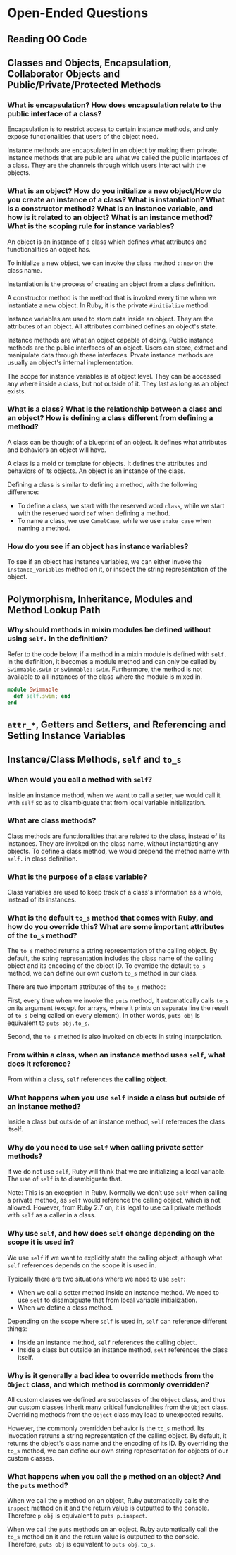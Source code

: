 # Open-Ended Questions

## Reading OO Code

## Classes and Objects, Encapsulation, Collaborator Objects and Public/Private/Protected Methods

### What is encapsulation? How does encapsulation relate to the public interface of a class?

Encapsulation is to restrict access to certain instance methods, and only expose functionalities that users of the object need.

Instance methods are encapsulated in an object by making them private. Instance methods that are public are what we called the public interfaces of a class. They are the channels through which users interact with the objects.

### What is an object? How do you initialize a new object/How do you create an instance of a class? What is instantiation? What is a constructor method? What is an instance variable, and how is it related to an object? What is an instance method? What is the scoping rule for instance variables?

An object is an instance of a class which defines what attributes and functionalities an object has.

To initialize a new object, we can invoke the class method `::new` on the class name.

Instantiation is the process of creating an object from a class definition.

A constructor method is the method that is invoked every time when we instantiate a new object. In Ruby, it is the private `#initialize` method.

Instance variables are used to store data inside an object. They are the attributes of an object. All attributes combined defines an object's state.

Instance methods are what an object capable of doing. Public instance methods are the public interfaces of an object. Users can store, extract and manipulate data through these interfaces. Prvate instance methods are usually an object's internal implementation.

The scope for instance variables is at object level. They can be accessed any where inside a class, but not outside of it. They last as long as an object exists.

### What is a class? What is the relationship between a class and an object? How is defining a class different from defining a method? 

A class can be thought of a blueprint of an object. It defines what attributes and behaviors an object will have.

A class is a mold or template for objects. It defines the attributes and behaviors of its objects. An object is an instance of the class.

Defining a class is similar to defining a method, with the following difference:

- To define a class, we start with the reserved word `class`, while we start with the reserved word `def` when defining a method.
- To name a class, we use `CamelCase`, while we use `snake_case` when naming a method.

### How do you see if an object has instance variables?

To see if an object has instance variables, we can either invoke the `instance_variables` method on it, or inspect the string representation of the object.

## Polymorphism, Inheritance, Modules and Method Lookup Path

### Why should methods in mixin modules be defined without using `self.` in the definition?

Refer to the code below, if a method in a mixin module is defined with `self.` in the definition, it becomes a module method and can only be called by `Swimmable.swim` or `Swimmable::swim`. Furthermore, the method is not available to all instances of the class where the module is mixed in.

```ruby
module Swimmable
  def self.swim; end
end
```

## `attr_*`, Getters and Setters, and Referencing and Setting Instance Variables

## Instance/Class Methods, `self` and `to_s`

### When would you call a method with `self`?

Inside an instance method, when we want to call a setter, we would call it with `self` so as to disambiguate that from local variable initialization.

### What are class methods?

Class methods are functionalities that are related to the class, instead of its instances. They are invoked on the class name, without instantiating any objects. To define a class method, we would prepend the method name with `self.` in class definition.

### What is the purpose of a class variable?

Class variables are used to keep track of a class's information as a whole, instead of its instances.

### What is the default `to_s` method that comes with Ruby, and how do you override this? What are some important attributes of the `to_s` method?

The `to_s` method returns a string representation of the calling object. By default, the string representation includes the class name of the calling object and its encoding of the object ID. To override the default `to_s` method, we can define our own custom `to_s` method in our class.

There are two important attributes of the `to_s` method:

First, every time when we invoke the `puts` method, it automatically calls `to_s` on its argument (except for arrays, where it prints on separate line the result of `to_s` being called on every element). In other words, `puts obj` is equivalent to `puts obj.to_s`.

Second, the `to_s` method is also invoked on objects in string interpolation.

### From within a class, when an instance method uses `self`, what does it reference?

From within a class, `self` references the **calling object**.

### What happens when you use `self` inside a class but outside of an instance method?

Inside a class but outside of an instance method, `self` references the class itself.

### Why do you need to use `self` when calling private setter methods?

If we do not use `self`, Ruby will think that we are initializing a local variable. The use of `self` is to disambiguate that.

Note: This is an exception in Ruby. Normally we don’t use `self` when calling a private method, as `self` would reference the calling object, which is not allowed. However, from Ruby 2.7 on, it is legal to use call private methods with `self` as a caller in a class.

### Why use `self`, and how does `self` change depending on the scope it is used in?

We use `self` if we want to explicitly state the calling object, although what `self` references depends on the scope it is used in.

Typically there are two situations where we need to use `self`:

- When we call a setter method inside an instance method. We need to use `self` to disambiguate that from local variable initialization.
- When we define a class method.

Depending on the scope where `self` is used in, `self` can reference different things:

- Inside an instance method, `self` references the calling object.
- Inside a class but outside an instance method, `self` references the class itself.

### Why is it generally a bad idea to override methods from the `Object` class, and which method is commonly overridden?

All custom classes we defined are subclasses of the `Object` class, and thus our custom classes inherit many critical funcionalities from the `Object` class. Overriding methods from the `Object` class may lead to unexpected results.

However, the commonly overridden behavior is the `to_s` method. Its invocation retruns a string representation of the calling object. By default, it returns the object's class name and the encoding of its ID. By overriding the `to_s` method, we can define our own string representation for objects of our custom classes.

### What happens when you call the `p` method on an object? And the `puts` method?

When we call the `p` method on an object, Ruby automatically calls the `inspect` method on it and the return value is outputted to the console. Therefore `p obj` is equivalent to `puts p.inspect`.

When we call the `puts` methods on an object, Ruby automatically call the `to_s` method on it and the return value is outputted to the console. Therefore, `puts obj` is equivalent to `puts obj.to_s`.
